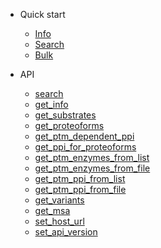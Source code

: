 * Quick start
  * [Info](quickstart.md#Info)
  * [Search](quickstart.md#Search)
  * [Bulk](quickstart.md#Bulk)

* API
  * [search](api.md#search)
  * [get_info](api.md#get_info)
  * [get_substrates](api.md#get_substrates)
  * [get_proteoforms](api.md#get_proteoforms)
  * [get_ptm_dependent_ppi](api.md#get_ptm_dependent_ppi)
  * [get_ppi_for_proteoforms](api.md#get_ppi_for_proteoforms)
  * [get_ptm_enzymes_from_list](api.md#get_ptm_enzymes_from_list)
  * [get_ptm_enzymes_from_file](api.md#get_ptm_enzymes_from_file)
  * [get_ptm_ppi_from_list](api.md#get_ptm_ppi_from_list)
  * [get_ptm_ppi_from_file](api.md#get_ptm_ppi_from_file)
  * [get_variants](api.md#get_variants)
  * [get_msa](api.md#get_msa)
  * [set_host_url](api.md#set_host_url)
  * [set_api_version](api.md#set_api_version)
